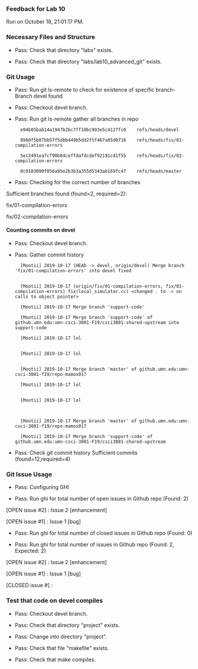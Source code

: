 ### Feedback for Lab 10

Run on October 18, 21:01:17 PM.


### Necessary Files and Structure

+ Pass: Check that directory "labs" exists.

+ Pass: Check that directory "labs/lab10_advanced_git" exists.


### Git Usage

+ Pass: Run git ls-remote to check for existence of specific branch- Branch devel found

+ Pass: Checkout devel branch.



+ Pass: Run git ls-remote gather all branches in repo

		e94b05bab14a1947b2bc7ff10bc993e5c4127fc0	refs/heads/devel

		8960f5b87bb57f5dbb449b5dd2f5f467a05d0716	refs/heads/fix/01-compilation-errors

		5ec2491ea7cf90b04ceffdafdcdef92191c41f55	refs/heads/fix/02-compilation-errors

		0c0103090f056a95e2b3b3a355d5343ab169fc47	refs/heads/master



+ Pass: Checking for the correct number of branches

Sufficient branches found (found=2, required=2):

fix/01-compilation-errors

fix/02-compilation-errors


#### Counting commits on devel

+ Pass: Checkout devel branch.



+ Pass: Gather commit history

		[Mootii] 2019-10-17 (HEAD -> devel, origin/devel) Merge branch 'fix/01-compilation-errors' into devel fixed


		[Mootii] 2019-10-17 (origin/fix/01-compilation-errors, fix/01-compilation-errors) fix(local_simulator.cc) <changed . to -> on calls to object pointer> 

		[Mootii] 2019-10-17 Merge branch 'support-code' 

		[Mootii] 2019-10-17 Merge branch 'support-code' of github.umn.edu:umn-csci-3081-F19/csci3081-shared-upstream into support-code 

		[Mootii] 2019-10-17 lol 


		[Mootii] 2019-10-17 lol 


		[Mootii] 2019-10-17 Merge branch 'master' of github.umn.edu:umn-csci-3081-f19/repo-mamox017 

		[Mootii] 2019-10-17 lol 


		[Mootii] 2019-10-17 lol 



		[Mootii] 2019-10-17 Merge branch 'master' of github.umn.edu:umn-csci-3081-f19/repo-mamox017 

		[Mootii] 2019-10-17 Merge branch 'support-code' of github.umn.edu:umn-csci-3081-F19/csci3081-shared-upstream 
























+ Pass: Check git commit history
Sufficient commits (found=12,required=4)


### Git Issue Usage

+ Pass: Configuring GHI

+ Pass: Run ghi for total number of open issues in Github repo (Found: 2)

[OPEN issue #2] :  Issue 2 [enhancement]

[OPEN issue #1] :  Issue 1 [bug]





+ Pass: Run ghi for total number of closed issues in Github repo (Found: 0)

+ Pass: Run ghi for total number of issues in Github repo (Found: 2, Expected: 2) 

 [OPEN issue #2] :  Issue 2 [enhancement]

[OPEN issue #1] :  Issue 1 [bug]

[CLOSED issue #] : 

 




### Test that code on  devel compiles

+ Pass: Checkout devel branch.



+ Pass: Check that directory "project" exists.

+ Pass: Change into directory "project".

+ Pass: Check that file "makefile" exists.

+ Pass: Check that make compiles.



